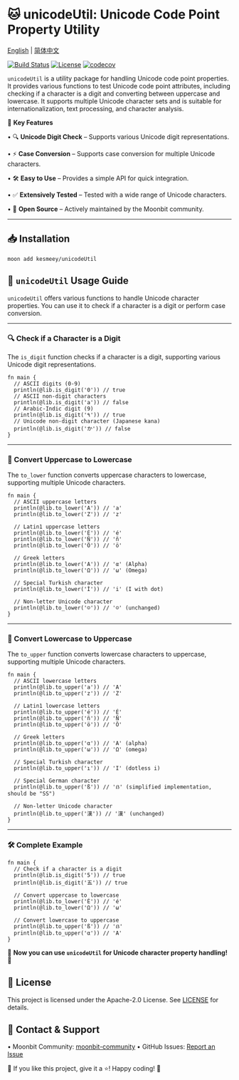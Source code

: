 # 🐱 unicodeUtil: Unicode Code Point Property Utility

[English](https://github.com/moonbit-community/unicodeUtil/blob/master/README.md) | [简体中文](https://github.com/moonbit-community/unicodeUtil/blob/master/README_zh_CN.md)

[![Build Status](https://img.shields.io/github/actions/workflow/status/moonbit-community/unicodeUtil/ci.yml)](https://github.com/moonbit-community/unicodeUtil/actions)
[![License](https://img.shields.io/github/license/moonbit-community/unicodeUtil)](LICENSE)
[![codecov](https://codecov.io/gh/moonbit-community/NyaSearch/branch/main/graph/badge.svg)](https://codecov.io/gh/moonbit-community/unicodeUtil)

`unicodeUtil` is a utility package for handling Unicode code point properties. It provides various functions to test Unicode code point attributes, including checking if a character is a digit and converting between uppercase and lowercase. It supports multiple Unicode character sets and is suitable for internationalization, text processing, and character analysis.

🚀 **Key Features**

• 🔍 **Unicode Digit Check** – Supports various Unicode digit representations.

• ⚡ **Case Conversion** – Supports case conversion for multiple Unicode characters.

• 🛠 **Easy to Use** – Provides a simple API for quick integration.

• ✅ **Extensively Tested** – Tested with a wide range of Unicode characters.

• 🔄 **Open Source** – Actively maintained by the Moonbit community.

---

## 📥 Installation

```
moon add kesmeey/unicodeUtil
```

## **🚀 `unicodeUtil` Usage Guide**

`unicodeUtil` offers various functions to handle Unicode character properties. You can use it to check if a character is a digit or perform case conversion.

---

### **🔍 Check if a Character is a Digit**

The `is_digit` function checks if a character is a digit, supporting various Unicode digit representations.

```moonbit
fn main {
  // ASCII digits (0-9)
  println(@lib.is_digit('0')) // true
  // ASCII non-digit characters
  println(@lib.is_digit('a')) // false
  // Arabic-Indic digit (9)
  println(@lib.is_digit('٩')) // true
  // Unicode non-digit character (Japanese kana)
  println(@lib.is_digit('か')) // false
}
```

---

### **🎯 Convert Uppercase to Lowercase**

The `to_lower` function converts uppercase characters to lowercase, supporting multiple Unicode characters.

```moonbit
fn main {
  // ASCII uppercase letters
  println(@lib.to_lower('A')) // 'a'
  println(@lib.to_lower('Z')) // 'z'
  
  // Latin1 uppercase letters
  println(@lib.to_lower('É')) // 'é'
  println(@lib.to_lower('Ñ')) // 'ñ'
  println(@lib.to_lower('Ö')) // 'ö'
  
  // Greek letters
  println(@lib.to_lower('Α')) // 'α' (Alpha)
  println(@lib.to_lower('Ω')) // 'ω' (Omega)
  
  // Special Turkish character
  println(@lib.to_lower('İ')) // 'i' (I with dot)
  
  // Non-letter Unicode character
  println(@lib.to_lower('☺')) // '☺' (unchanged)
}
```

---

### **🎯 Convert Lowercase to Uppercase**

The `to_upper` function converts lowercase characters to uppercase, supporting multiple Unicode characters.

```moonbit
fn main {
  // ASCII lowercase letters
  println(@lib.to_upper('a')) // 'A'
  println(@lib.to_upper('z')) // 'Z'
 
  // Latin1 lowercase letters
  println(@lib.to_upper('é')) // 'É'
  println(@lib.to_upper('ñ')) // 'Ñ'
  println(@lib.to_upper('ö')) // 'Ö'
  
  // Greek letters
  println(@lib.to_upper('α')) // 'Α' (alpha)
  println(@lib.to_upper('ω')) // 'Ω' (omega)
  
  // Special Turkish character
  println(@lib.to_upper('ı')) // 'I' (dotless i)
  
  // Special German character
  println(@lib.to_upper('ß')) // 'ẞ' (simplified implementation, should be "SS")
  
  // Non-letter Unicode character
  println(@lib.to_upper('漢')) // '漢' (unchanged)
}
```

---

### **🛠 Complete Example**

```moonbit
fn main {
  // Check if a character is a digit
  println(@lib.is_digit('5')) // true
  println(@lib.is_digit('五')) // true

  // Convert uppercase to lowercase
  println(@lib.to_lower('É')) // 'é'
  println(@lib.to_lower('Ω')) // 'ω'

  // Convert lowercase to uppercase
  println(@lib.to_upper('ß')) // 'ẞ'
  println(@lib.to_upper('α')) // 'Α'
}
```

🎉 **Now you can use `unicodeUtil` for Unicode character property handling!** 🚀

## 📜 License

This project is licensed under the Apache-2.0 License. See [LICENSE](https://github.com/moonbit-community/unicodeUtil/blob/main/LICENSE) for details.

## 📢 Contact & Support

• Moonbit Community: [moonbit-community](https://github.com/moonbit-community)
• GitHub Issues: [Report an Issue](https://github.com/moonbit-community/unicodeUtil/issues)

👋 If you like this project, give it a ⭐! Happy coding! 🚀